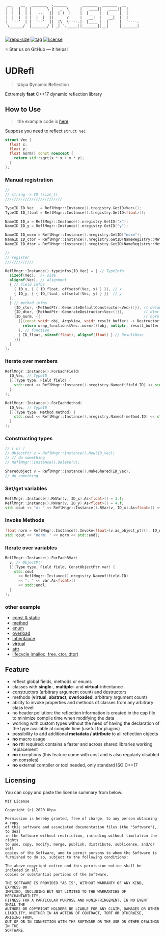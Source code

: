 ```

 __    __   _______  .______       _______  _______  __      
|  |  |  | |       \ |   _  \     |   ____||   ____||  |     
|  |  |  | |  .--.  ||  |_)  |    |  |__   |  |__   |  |     
|  |  |  | |  |  |  ||      /     |   __|  |   __|  |  |     
|  `--'  | |  '--'  ||  |\  \----.|  |____ |  |     |  `----.
 \______/  |_______/ | _| `._____||_______||__|     |_______|
                                                             

```

[![repo-size](https://img.shields.io/github/languages/code-size/Ubpa/UDRefl?style=flat)](https://github.com/Ubpa/UDRefl/archive/master.zip) [![tag](https://img.shields.io/github/v/tag/Ubpa/UDRefl)](https://github.com/Ubpa/UDRefl/tags) [![license](https://img.shields.io/github/license/Ubpa/UDRefl)](LICENSE) 

⭐ Star us on GitHub — it helps!

# UDRefl

> **U**bpa **D**ynamic **R**eflection

Extremely **fast** C++17 dynamic reflection library

## How to Use

> the example code is [here](src/test/00_readme/main.cpp) 

Suppose you need to reflect `struct Vec` 

```c++
struct Vec {
  float x;
  float y;
  float norm() const noexcept {
    return std::sqrt(x * x + y * y);
  }
};
```

### Manual registration

```c++
//
// string -> ID (size_t)
//////////////////////////

TypeID ID_Vec   = ReflMngr::Instance().tregistry.GetID<Vec>();
TypeID ID_float = ReflMngr::Instance().tregistry.GetID<float>();

NameID ID_x = ReflMngr::Instance().nregistry.GetID("x");
NameID ID_y = ReflMngr::Instance().nregistry.GetID("y");

NameID ID_norm = ReflMngr::Instance().nregistry.GetID("norm");
NameID ID_ctor = ReflMngr::Instance().nregistry.GetID(NameRegistry::Meta::ctor); // meta function
NameID ID_dtor = ReflMngr::Instance().nregistry.GetID(NameRegistry::Meta::dtor); // meta function

//
// register
/////////////

ReflMngr::Instance().typeinfos[ID_Vec] = { // TypeInfo
  sizeof(Vec),  // size
  alignof(Vec), // alignment
  { // field infos
    { ID_x, { { ID_float, offsetof(Vec, x) } }}, // x
    { ID_y, { { ID_float, offsetof(Vec, y) } }}  // y
  },
  { // method infos
    {ID_ctor, {MethodPtr::GenerateDefaultConstructor<Vec>()}}, // default ctor
    {ID_dtor, {MethodPtr::GenerateDestructor<Vec>()}},         // dtor
    {ID_norm, {{                                               // norm
      [](const void* obj, ArgsView, void* result_buffer) -> Destructor* {
        return wrap_function<&Vec::norm>()(obj, nullptr, result_buffer);
      }, // function
      { ID_float, sizeof(float), alignof(float) } // ResultDesc
    }}}
  }
};
```

### Iterate over members

```c++
ReflMngr::Instance().ForEachField(
  ID_Vec, // TypeID
  [](Type type, Field field) {
    std::cout << ReflMngr::Instance().nregistry.Nameof(field.ID) << std::endl;
  }
);

ReflMngr::Instance().ForEachMethod(
  ID_Vec, // TypeID
  [](Type type, Method method) {
    std::cout << ReflMngr::Instance().nregistry.Nameof(method.ID) << std::endl;
  }
);
```

### Constructing types

```c++
// [ or ]
// ObjectPtr v = ReflMngr::Instance().New(ID_Vec);
// // do something
// ReflMngr::Instance().Delete(v);

SharedObject v = ReflMngr::Instance().MakeShared(ID_Vec);
// do something
```

### Set/get variables

```c++
ReflMngr::Instance().RWVar(v, ID_x).As<float>() = 3.f;
ReflMngr::Instance().RWVar(v, ID_y).As<float>() = 4.f;
std::cout << "x: " << ReflMngr::Instance().RVar(v, ID_x).As<float>() << std::endl;
```

### Invoke Methods

```c++
float norm = ReflMngr::Instance().Invoke<float>(v.as_object_ptr(), ID_norm);
std::cout << "norm: " << norm << std::endl;
```

### Iterate over variables

```c++
ReflMngr::Instance().ForEachRVar(
  v, // ObjectPtr
  [](Type type, Field field, ConstObjectPtr var) {
    std::cout
      << ReflMngr::Instance().nregistry.Nameof(field.ID)
      << ": " << var.As<float>()
      << std::endl;
  }
);
```

### other example

- [const & static](src/test/02_const_static/main.cpp) 
- [method](src/test/03_method/main.cpp) 
- [enum](src/test/04_enum/main.cpp) 
- [overload](src/test/05_overload/main.cpp) 
- [inheritance](src/test/06_inheritance/main.cpp) 
- [virtual](src/test/07_virtual/main.cpp) 
- [attr](src/test/08_attr/main.cpp) 
- [lifecycle (malloc, free, ctor, dtor)](src/test/09_lifecycle/main.cpp) 

## Feature

- reflect  global fields, methods or enums
- classes with **single**-, **multiple**- and **virtual**-inheritance
- constructors (arbitrary argument count) and destructors
- methods (**virtual**, **abstract**, **overloaded**, arbitrary argument count)
- ability to invoke properties and methods of classes from any arbitrary class level
- no header pollution: the reflection information is created in the cpp file to minimize compile time when modifying the data
- working with custom types without the need of having the declaration of the type available at compile time (useful for plugins)
- possibility to add additional **metadata / attribute** to all reflection objects
- **no** macro usage
- **no** rtti required: contains a faster and across shared libraries working replacement
- **no** exceptions (this feature come with cost and is also regularly disabled on consoles)
- **no** external compiler or tool needed, only standard ISO C++17

## Licensing

You can copy and paste the license summary from below.

```
MIT License

Copyright (c) 2020 Ubpa

Permission is hereby granted, free of charge, to any person obtaining a copy
of this software and associated documentation files (the "Software"), to deal
in the Software without restriction, including without limitation the rights
to use, copy, modify, merge, publish, distribute, sublicense, and/or sell
copies of the Software, and to permit persons to whom the Software is
furnished to do so, subject to the following conditions:

The above copyright notice and this permission notice shall be included in all
copies or substantial portions of the Software.

THE SOFTWARE IS PROVIDED "AS IS", WITHOUT WARRANTY OF ANY KIND, EXPRESS OR
IMPLIED, INCLUDING BUT NOT LIMITED TO THE WARRANTIES OF MERCHANTABILITY,
FITNESS FOR A PARTICULAR PURPOSE AND NONINFRINGEMENT. IN NO EVENT SHALL THE
AUTHORS OR COPYRIGHT HOLDERS BE LIABLE FOR ANY CLAIM, DAMAGES OR OTHER
LIABILITY, WHETHER IN AN ACTION OF CONTRACT, TORT OR OTHERWISE, ARISING FROM,
OUT OF OR IN CONNECTION WITH THE SOFTWARE OR THE USE OR OTHER DEALINGS IN THE
SOFTWARE.
```

